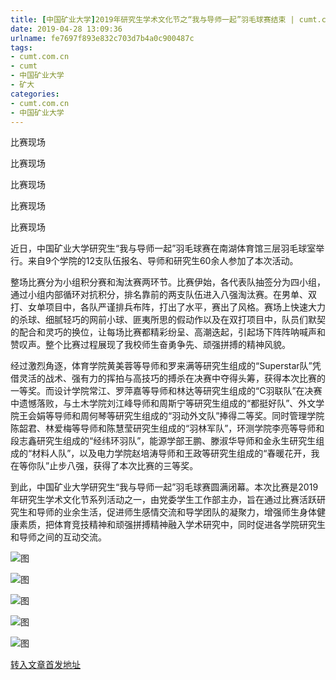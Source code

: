 ```yaml
---
title: [中国矿业大学]2019年研究生学术文化节之“我与导师一起”羽毛球赛结束 | cumt.com.cn
date: 2019-04-28 13:09:36
urlname: fe7697f893e832c703d7b4a0c900487c
tags: 
- cumt.com.cn
- cumt
- 中国矿业大学
- 矿大
categories:
- cumt.com.cn
- 中国矿业大学
---
```


比赛现场

比赛现场

比赛现场

比赛现场

比赛现场

近日，中国矿业大学研究生“我与导师一起”羽毛球赛在南湖体育馆三层羽毛球室举行。来自9个学院的12支队伍报名、导师和研究生60余人参加了本次活动。

整场比赛分为小组积分赛和淘汰赛两环节。比赛伊始，各代表队抽签分为四小组，通过小组内部循环对抗积分，排名靠前的两支队伍进入八强淘汰赛。在男单、双打、女单项目中，各队严谨排兵布阵，打出了水平，赛出了风格。赛场上快速大力的杀球、细腻轻巧的网前小球、匪夷所思的假动作以及在双打项目中，队员们默契的配合和灵巧的换位，让每场比赛都精彩纷呈、高潮迭起，引起场下阵阵呐喊声和赞叹声。整个比赛过程展现了我校师生奋勇争先、顽强拼搏的精神风貌。

经过激烈角逐，体育学院黄美蓉等导师和罗来满等研究生组成的“Superstar队”凭借灵活的战术、强有力的挥拍与高技巧的搏杀在决赛中夺得头筹，获得本次比赛的一等奖。而设计学院常江、罗萍嘉等导师和林达等研究生组成的“C羽联队”在决赛中遗憾落败，与土木学院刘江峰导师和周斯宁等研究生组成的“都挺好队”、外文学院王会娟等导师和周何琴等研究生组成的“羽动外文队”捧得二等奖。同时管理学院陈韶君、林爱梅等导师和陈慧莹研究生组成的“羽林军队”，环测学院李亮等导师和段志鑫研究生组成的“经纬环羽队”，能源学部王鹏、滕淑华导师和金永生研究生组成的“材料人队”，以及电力学院赵培涛导师和王政等研究生组成的“春暖花开，我在等你队”止步八强，获得了本次比赛的三等奖。

到此，中国矿业大学研究生“我与导师一起”羽毛球赛圆满闭幕。本次比赛是2019年研究生学术文化节系列活动之一，由党委学生工作部主办，旨在通过比赛活跃研究生和导师的业余生活，促进师生感情交流和导学团队的凝聚力，增强师生身体健康素质，把体育竞技精神和顽强拼搏精神融入学术研究中，同时促进各学院研究生和导师之间的互动交流。

![图](http://xwzx.cumt.edu.cn/_upload/article/images/f3/7b/7d49a8a3407b8ba57328a2085432/fb4df1eb-3a56-4cfa-9d6c-d5ea05576573.jpg)

![图](http://xwzx.cumt.edu.cn/_upload/article/images/f3/7b/7d49a8a3407b8ba57328a2085432/8560dacb-1894-4cea-907c-0da3848d5e98.jpg)

![图](http://xwzx.cumt.edu.cn/_upload/article/images/f3/7b/7d49a8a3407b8ba57328a2085432/6bd0fd23-af0e-47fe-8b5b-a4dee1addb0c.jpg)

![图](http://xwzx.cumt.edu.cn/_upload/article/images/f3/7b/7d49a8a3407b8ba57328a2085432/14e63ab7-fa7e-4f31-8ca1-a178983ef9dc.jpg)

![图](http://xwzx.cumt.edu.cn/_upload/article/images/f3/7b/7d49a8a3407b8ba57328a2085432/cb03bd1a-07a7-438d-b775-c729490e19e4.jpg)

[转入文章首发地址](http://xwzx.cumt.edu.cn/e6/fb/c513a517883/page.htm)